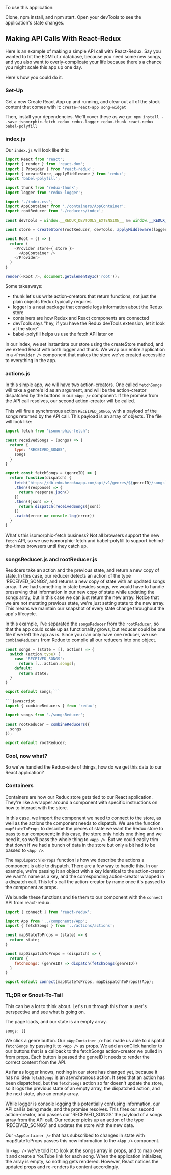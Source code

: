 To use this application:

Clone, npm install, and npm start. Open your devTools to see the application's state changes.


## Making API Calls With React-Redux

Here is an example of making a simple API call with React-Redux. Say you wanted to hit the EDMTut.r database, because you need some new songs, and you also want to overly-complicate your life because there's a chance you might scale this app up one day. 

Here's how you could do it.

### Set-Up

Get a new Create React App up and running, and clear out all of the stock content that comes with it: ```create-react-app song-widget```

Then, install your dependencies. We'll cover these as we go: ```npm install --save isomorphic-fetch redux redux-logger redux-thunk react-redux babel-polyfill```

### index.js

Our ```index.js``` will look like this:

```javascript
import React from 'react';
import { render } from 'react-dom';
import { Provider } from 'react-redux';
import { createStore, applyMiddleware } from 'redux';
import 'babel-polyfill';

import thunk from 'redux-thunk';
import logger from 'redux-logger';

import './index.css';
import AppContainer from './containers/AppContainer';
import rootReducer from './reducers/index';

const devTools = window.__REDUX_DEVTOOLS_EXTENSION__ && window.__REDUX_DEVTOOLS_EXTENSION__();

const store = createStore(rootReducer, devTools, applyMiddleware(logger, thunk));

const Root = () => {
  return (
    <Provider store={ store }>
      <AppContainer />
    </Provider>
  )
}

render(<Root />, document.getElementById('root'));
```

Some takeaways:
* thunk let's us write action-creators that return functions, not just the plain objects Redux typically requires
* logger is a neat package that console logs information about the Redux store
* containers are how Redux and React components are connected
* devTools says "hey, if you have the Redux devTools extension, let it look at the store"
* babel-polyfill helps us use the fetch API later on


In our index, we set instantiate our store using the createStore method, and we extend React with both logger and thunk. We wrap our entire application in a ```<Provider />``` component that makes the store we've created accessible to everything in the app.

### actions.js

In this simple app, we will have two action-creators. One called ```fetchSongs``` will take a genre's id as an argument, and will be the action-creator dispatched by the buttons in our ```<App />``` component. If the promise from the API call resolves, our second action-creator will be called.

This will fire a synchronous action ```RECEIVED_SONGS```, with a payload of the songs returned by the API call. This payload is an array of objects. The file will look like:

```javascript
import fetch from 'isomorphic-fetch';

const receivedSongs = (songs) => {
  return {
    type: 'RECEIVED_SONGS',
    songs
  }
}

export const fetchSongs = (genreID) => {
  return function(dispatch) {
    fetch(`https://db-edm.herokuapp.com/api/v1/genres/${genreID}/songs`)
    .then((response) => {
      return response.json()
    })
    .then((json) => {
      return dispatch(receivedSongs(json))
    })
    .catch(error => console.log(error))
  }
}
```

What's this isomorphic-fetch business? Not all browsers support the new ```fetch``` API, so we use isomorphic-fetch and babel-polyfill to support behind-the-times browsers until they catch up.

### songsReducer.js and rootReducer.js

Reudcers take an action and the previous state, and return a new copy of state. In this case, our reducer detects an action of the type 'RECEIVED_SONGS', and returns a new copy of state with an updated songs array. If we had something in state besides songs, we would have to handle preserving that information in our new copy of state while updating the songs array, but in this case we can just return the new array. Notice that we are not mutating previous state, we're just setting state to the new array. This means we maintain our snapshot of every state change throughout the app's lifecycle. 

In this example, I've separated the ```songsReducer``` from the ```rootReducer```, so that the app could scale up as functionality grows, but reducer could be one file if we left the app as is. Since you can only have one reducer, we use ```combineReducers``` from Redux to compile all our reducers into one object.

```javascript
const songs = (state = [], action) => {
  switch (action.type) {
    case 'RECEIVED_SONGS':
      return [...action.songs];
    default:
      return state;
  }
}

export default songs;```

```javascript
import { combineReducers } from 'redux';

import songs from './songsReducer';

const rootReducer = combineReducers({
  songs
});

export default rootReducer;
```

### Cool, now what?

So we've handled the Redux-side of things, how do we get this data to our React application?

### Containers 

Containers are how our Redux store gets tied to our React application. They're like a wrapper around a component with specific instructions on how to interact with the store.

In this case, we import the component we need to connect to the store, as well as the actions the component needs to dispatch. We use the function ```mapStateToProps``` to describe the pieces of state we want the Redux store to pass to our component; in this case, the store only holds one thing and we need it, so we'll pass the whole thing to ```<App />```. But we could easily trim that down if we had a bunch of data in the store but only a bit had to be passed to ```<App />```.

The ```mapDispatchToProps``` function is how we describe the actions a component is able to dispatch. There are a few way to handle this. In our example, we're passing it an object with a key identical to the action-creator we want's name as a key, and the corresponding action-creator wrapped in a dispatch call. This let's call the action-creator by name once it's passed to the component as props. 

We bundle these functions and tie them to our component with the ```connect``` API from react-redux.

```javascript
import { connect } from 'react-redux';

import App from '../components/App';
import { fetchSongs } from '../actions/actions';

const mapStateToProps = (state) => {
  return state;
}

const mapDispatchToProps = (dispatch) => {
  return {
    fetchSongs: (genreID) => dispatch(fetchSongs(genreID))
  }
}

export default connect(mapStateToProps, mapDispatchToProps)(App);
```

### TL;DR or Snout-To-Tail 

This can be a lot to think about. Let's run through this from a user's perspective and see what is going on.

The page loads, and our state is an empty array.

```javascript
songs: []
```

We click a genre button. Our ```<AppContainer />``` has made us able to dispatch ```fetchSongs``` by passing it to ```<App />``` as props. We add an onClick handler to our buttons that is a callback to the fetchSongs action-creator we pulled in from props. Each button is passed the genreID it needs to render the correct content from the API.

As far as logger knows, nothing in our store has changed yet, because it has no idea ```fetchSongs``` is an asynchronous action. It sees that an action has been dispatched, but the ```fetchSongs``` action so far doesn't update the store, so it logs the previous state of an empty array, the dispatched action, and the next state, also an empty array.

While logger is console logging this potentially confusing information, our API call is being made, and the promise resolves. This fires our second action-creator, and passes our 'RECEIVED_SONGS' the payload of a songs array from the API call. Our reducer picks up an action of the type 'RECEIVED_SONGS' and updates the store with the new data.

Our ```<AppContainer />``` that has subscribed to changes in state with mapStateToProps passes this new information to the ```<App />``` component. 

In ```<App />``` we've told it to look at the songs array in props, and to map over it and create a YouTube link for each song. When the application initializes, the array is empty, so nothing gets rendered. However, React notices the updated props and re-renders its content accordingly. 







